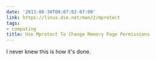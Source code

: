 ```yaml
---
date: '2013-08-30T00:07:02-07:00'
link: https://linux.die.net/man/2/mprotect
tags:
- computing
title: Use Mprotect To Change Memory Page Permissions
---
```


I never knew this is how it's done.
